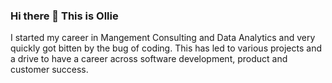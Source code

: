 ### Hi there 👋 This is Ollie

I started my career in Mangement Consulting and Data Analytics and very quickly got bitten by the bug of coding. This has led to various projects and a drive to have a career across software development, product and customer success.

